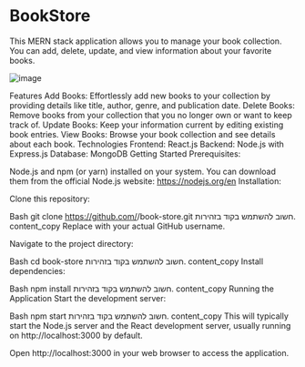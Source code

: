 
# BookStore

This MERN stack application allows you to manage your book collection. You can add, delete, update, and view information about your favorite books.

![image](https://github.com/shakedshoshan/bookStore/assets/121875226/89ad948f-f54f-4ed7-9feb-67fc301d2a31)

Features
Add Books: Effortlessly add new books to your collection by providing details like title, author, genre, and publication date.
Delete Books: Remove books from your collection that you no longer own or want to keep track of.
Update Books: Keep your information current by editing existing book entries.
View Books: Browse your book collection and see details about each book.
Technologies
Frontend: React.js
Backend: Node.js with Express.js
Database: MongoDB
Getting Started
Prerequisites:

Node.js and npm (or yarn) installed on your system. You can download them from the official Node.js website: https://nodejs.org/en
Installation:

Clone this repository:

Bash
git clone https://github.com/<your-username>/book-store.git
חשוב להשתמש בקוד בזהירות.
content_copy
Replace <your-username> with your actual GitHub username.

Navigate to the project directory:

Bash
cd book-store
חשוב להשתמש בקוד בזהירות.
content_copy
Install dependencies:

Bash
npm install
חשוב להשתמש בקוד בזהירות.
content_copy
Running the Application
Start the development server:

Bash
npm start
חשוב להשתמש בקוד בזהירות.
content_copy
This will typically start the Node.js server and the React development server, usually running on http://localhost:3000 by default.

Open http://localhost:3000 in your web browser to access the application.
